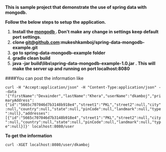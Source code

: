 **This is sample project that demonstrate the use of spring data with mongodb.**

**Follow the below steps to setup the application.**

1. <b>Install the <a href="https://www.mongodb.org/downloads#production">mongodb </a>. Don't make any change in settings keep default port settings.</b>
2. <b>clone git@github.com:mukeshkamboj/spring-data-mongodb-example.git</b>
3. <b>go to spring-data-mongodb-example folder</b>
4. <b>gradle clean build</b>
5. <b>java -jar build\libs\spring-data-mongodb-example-1.0.jar . This will make the server up and running on port localhost:8080</b>

####You can post the information like

`curl -H "Accept:application/json" -H "Content-Type:application/json" --data '{"firstName":"Devainder","lastName":"Khera","userName":"dkamboj","primaryAddress":{"id":"5665c707046d7b3148b918e4","street1":"PKL","street2":null,"city":null,"country":null,"state":null,"pinCode":null,"landmark":null,"type":null},"addresses":[{"id":"5665c707046d7b3148b918e4","street1":"PKL","street2":null,"city":null,"country":null,"state":null,"pinCode":null,"landmark":null,"type":null}]}' localhost:8080/user`

**To get the information**

`curl -XGET localhost:8080/user/dkamboj`
